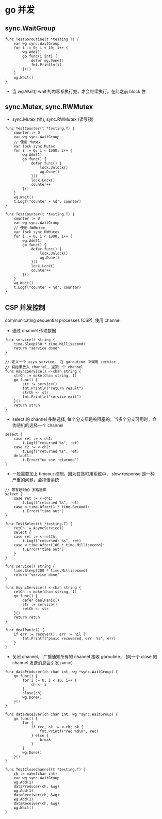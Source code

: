# go 并发

## sync.WaitGroup
```
func TestGoroutine(t *testing.T) {
	var wg sync.WaitGroup
	for i := 0; i < 10; i++ {
		wg.Add(1)
		go func(i int) {
			defer wg.Done()
			fmt.Println(i)
		}(i)
	}
	wg.Wait()
}
```

* 当 wg.Wait()  wait 的内容都执行完，才会继续执行。在此之前 block 住

## sync.Mutex, sync.RWMutex
* sync.Mutex (锁), sync.RWMutex (读写锁)

```
func TestCounter(t *testing.T) {
	counter := 0
	var wg sync.WaitGroup
    // 使用 Mutex
	var lock sync.Mutex
	for i := 0; i < 1000; i++ {
		wg.Add(1)
		go func() {
			defer func() {
				lock.Unlock()
				wg.Done()
			}()
			lock.Lock()
			counter++
		}()
	}
	wg.Wait()
	t.Logf("counter = %d", counter)
}
```

```
func TestCounter(t *testing.T) {
	counter := 0
	var wg sync.WaitGroup
    // 使用 RWMutex
	var lock sync.RWMutex
	for i := 0; i < 1000; i++ {
		wg.Add(1)
		go func() {
			defer func() {
				lock.Unlock()
				wg.Done()
			}()
			lock.Lock()
			counter++
		}()
	}
	wg.Wait()
	t.Logf("counter = %d", counter)
}

```

## CSP 并发控制
communicating sequential processes (CSP), 使用 channel

* 通过 channel 传递数据

```
func service() string {
	time.Sleep(50 * time.Millisecond)
	return "service done"
}

// 定义一个 asyn service， 在 goroutine 中调用 service ,
// 将结果放入 channel, 返回一个 channel
func AsyncService() <-chan string {
	strCh := make(chan string, 1)
	go func() {
		str := service()
		fmt.Println("return result")
		strCh <- str
		fmt.Println("service exit")
	}()
	return strCh
}

```

* select 的 channel 多路选择, 每个分支都是被阻塞的，当多个分支可用时，会伪随机的选择一个 channel

```
select {
    case ret := <-ch1:
        t.Logf("returned %s", ret)
    case c2 := <-ch2:
        t.Logf("returned %s", ret)
    default:
        t.Error("no one returned")
}
```

* 一般需要加上 timeout 控制，因为在高可用系统中， slow response 是一种严重的问题，会拖慢系统

```
// 带有超时的 多路选择
select {
    case ret := <-ch1:
        t.Logf("returned %s", ret)
    case <-time.After(1 * time.Second):
        t.Error("time out")
}
```

```
func TestSelect(t *testing.T) {
	retCh := AsyncService()
	select {
	case ret := <-retCh:
		t.Logf("returned: %s", ret)
	case <-time.After(100 * time.Millisecond):
		t.Error("time out")
	}
}

func service() string {
	time.Sleep(200 * time.Millisecond)
	return "service done"
}

func AsyncService() <-chan string {
	retCh := make(chan string, 1)
	go func() {
		defer dealPanic()
		str := service()
		retCh <- str
	}()
	return retCh
}

func dealPanic() {
	if err := recover(); err != nil {
		fmt.Printf("panic recovered, err: %s", err)
	}
}

```
* 关闭 channel， 广播通知所有的 channel 接收 goroutine， (向一个 close 的 channel 发送消息会引发 panic)

```
func dataProducer(ch chan int, wg *sync.WaitGroup) {
	go func() {
		for i := 0; i < 10; i++ {
			ch <- i
		}
		close(ch)
		wg.Done()
	}()
}

func dataReceiver(ch chan int, wg *sync.WaitGroup) {
	go func() {
		for {
			if rec, ok := <-ch; ok {
				fmt.Printf("rec %d\n", rec)
			} else {
				break
			}
		}
		wg.Done()
	}()
}

func TestCloseChannel(t *testing.T) {
	ch := make(chan int)
	var wg sync.WaitGroup
	wg.Add(1)
	dataProducer(ch, &wg)
	wg.Add(1)
	dataReceiver(ch, &wg)
	wg.Add(1)
	dataReceiver(ch, &wg)
	wg.Wait()
}

```